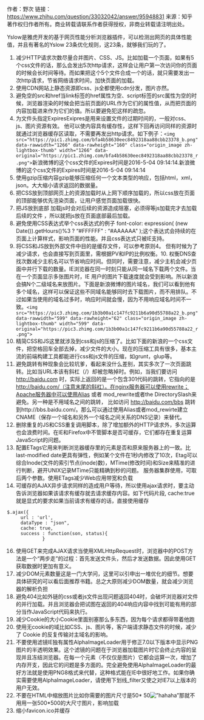 作者：野次
链接：https://www.zhihu.com/question/33032042/answer/95948831
来源：知乎
著作权归作者所有。商业转载请联系作者获得授权，非商业转载请注明出处。

Yslow是雅虎开发的基于网页性能分析浏览器插件，可以检测出网页的具体性能值，并且有著名的Yslow 23条优化规则，这23条，就够我们玩的了。
1. 减少HTTP请求次数尽量合并图片、CSS、JS。比如加载一个页面，如果有5个css文件的话，那么会发出5次http请求，这样会让用户第一次访问你的页面的时候会长时间等待。而如果把这个5个文件合成一个的话，就只需要发出一次http请求，节省网络请求时间，加快页面的加载。
2. 使用CDN网站上静态资源即css、js全都使用cdn分发，图片亦然。
3. 避免空的src和href当link标签的href属性为空、script标签的src属性为空的时候，浏览器渲染的时候会把当前页面的URL作为它们的属性值，从而把页面的内容加载进来作为它们的值。所以要避免犯这样的疏忽。
4. 为文件头指定ExpiresExipres是用来设置文件的过期时间的，一般对css、js、图片资源有效。   他可以使内容具有缓存性，这样下回再访问同样的资源时就通过浏览器缓存区读取，不需要再发出http请求。如下例子：`<img src="https://pic1.zhimg.com/bfa4b58630eec8492318aa88cbb23378_b.png" data-rawwidth="1266" data-rawheight="160" class="origin_image zh-lightbox-thumb" width="1266" data-original="https://pic1.zhimg.com/bfa4b58630eec8492318aa88cbb23378_r.png">`新浪微博的这个css文件的Expires时间是2016-5-04 09:14:14.新浪微博的这个css文件的Expires时间是2016-5-04 09:14:14
5. 使用gzip压缩内容gzip能够压缩任何一个文本类型的响应，包括html，xml，json。大大缩小请求返回的数据量。
6. 把CSS放到顶部网页上的资源加载时从上网下顺序加载的，所以css放在页面的顶部能够优先渲染页面，让用户感觉页面加载很快。
7. 把JS放到底部 加载js时会对后续的资源造成阻塞，必须得等js加载完才去加载后续的文件 ，所以就把js放在页面底部最后加载。
8. 避免使用CSS表达式举个css表达式的例子 font-color: expression( (new Date()).getHours()%3 ? “#FFFFFF" : “#AAAAAA" );这个表达式会持续的在页面上计算样式，影响页面的性能。并且css表达式只被IE支持。
9. 将CSS和JS放到外部文件中目的是缓存文件，可以参考原则4。 但有时候为了减少请求，也会直接写到页面里，需根据PV和IP的比例权衡。10. 权衡DNS查找次数减少主机名可以节省响应时间。但同时，需要注意，减少主机会减少页面中并行下载的数量。IE浏览器在同一时刻只能从同一域名下载两个文件。当在一个页面显示多张图片时，IE 用户的图片下载速度就会受到影响。所以新浪会搞N个二级域名来放图片。下面是新浪微博的图片域名，我们可以看到他有多个域名，这样可以保证这些不同域名能够同时去下载图片，而不用排队。不过如果当使用的域名过多时，响应时间就会慢，因为不用响应域名时间不一致。`<img src="https://pic3.zhimg.com/1b3b00a1c147fc9211b6a90d55788a22_b.png" data-rawwidth="599" data-rawheight="62" class="origin_image zh-lightbox-thumb" width="599" data-original="https://pic3.zhimg.com/1b3b00a1c147fc9211b6a90d55788a22_r.png">`
11. 精简CSS和JS这里就涉及到css和js的压缩了。比如下面的新浪的一个css文件，把空格回车全部去掉，减少文件的大小。现在的压缩工具有很多，基本主流的前端构建工具都能进行css和js文件的压缩，如grunt，glup等。
12. 避免跳转有种现象会比较坑爹，看起来没什么差别，其实多次了一次页面跳转。比如当URL本该有斜杠（/）却被忽略掉时。例如，当我们要访问 http://baidu.com 时，实际上返回的是一个包含301代码的跳转，它指向的是 http://baidu.com/（注意末尾的斜杠）。在nginx服务器可以使用rewrite；Apache服务器中可以使用Alias 或者 mod_rewrite或者the DirectorySlash来避免。另一种是不用域名之间的跳转， 比如访问  http://baidu.com/bbs 跳转到http://bbs.baidu.com/。那么可以通过使用Alias或者mod_rewirte建立CNAME（保存一个域名和另外一个域名之间关系的DNS记录）来替代。
13. 删除重复的JS和CSS重复调用脚本，除了增加额外的HTTP请求外，多次运算也会浪费时间。在IE和Firefox中不管脚本是否可缓存，它们都存在重复运算JavaScript的问题。
14. 配置ETags它用来判断浏览器缓存里的元素是否和原来服务器上的一致。比last-modified date更具有弹性，例如某个文件在1秒内修改了10次，Etag可以综合Inode(文件的索引节点(inode)数)，MTime(修改时间)和Size来精准的进行判断，避开UNIX记录MTime只能精确到秒的问题。 服务器集群使用，可取后两个参数。使用ETags减少Web应用带宽和负载
15. 可缓存的AJAX异步请求同样的造成用户等待，所以使用ajax请求时，要主动告诉浏览器如果该请求有缓存就去请求缓存内容。如下代码片段,     cache:true就是显式的要求如果当前请求有缓存的话，直接使用缓存 
```
$.ajax({
     url : 'url',
     dataType : "json",
     cache: true,
     success : function(son, status){    
             }
```
16. 使用GET来完成AJAX请求当使用XMLHttpRequest时，浏览器中的POST方法是一个“两步走”的过程：首先发送文件头，然后才发送数据。因此使用GET获取数据时更加有意义。
17. 减少DOM元素数量这是一门大学问，这里可以引申出一堆优化的细节。想要具体研究的可以看后面推荐书籍。总之大原则减少DOM数量，就会减少浏览器的解析负担
18. 避免404比如外链的css或者js文件出现问题返回404时，会破坏浏览器对文件的并行加载。并且浏览器会把试图在返回的404响应内容中找到可能有用的部分当作JavaScript代码来执行。
19. 减少Cookie的大小Cookie里面别塞那么多东西，因为每个请求都得带着他跑
20. 使用无cookie的域比如CSS、js、图片等，客户端请求静态文件的时候，减少了 Cookie 的反复传输对主域名的影响。
21. 不要使用滤镜IE独有属性AlphaImageLoader用于修正7.0以下版本中显示PNG图片的半透明效果。这个滤镜的问题在于浏览器加载图片时它会终止内容的呈现并且冻结浏览器。在每一个元素（不仅仅是图片）它都会运算一次，增加了内存开支，因此它的问题是多方面的。完全避免使用AlphaImageLoader的最好方法就是使用PNG8格式来代替，这种格式能在IE中很好地工作。如果你确实需要使用AlphaImageLoader，请使用下划线_filter又使之对IE7以上版本的用户无效。
22. 不要在HTML中缩放图片比如你需要的图片尺寸是50* 50<img width=”50″ height=”50″ src=“hahah.jpg” alt=”hahaha” />那就不用用一张500*500的大尺寸图片，影响加载
23. 缩小favicon.ico并缓存
